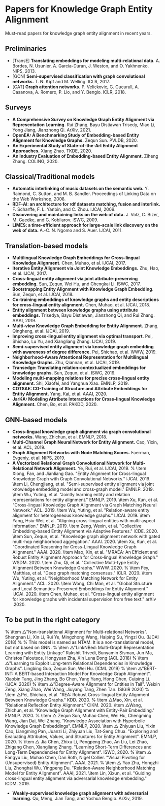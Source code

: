 # Papers for Knowledge Graph Entity Alignment
Must-read papers for knowledge graph entity alignment in recent years.

## Preliminaries

* [TransE] **Translating embeddings for modeling multi-relational data.** A. Bordes, N. Usunier, A. Garcia-Duran, J. Weston, and O. Yakhnenko. NIPS, 2013.
* [GCN] **Semi-supervised classification with graph convolutional networks.** T. N. Kipf and M. Welling. ICLR, 2017.
* [GAT] **Graph attention networks.** P. Velickovic, G. Cucurull, A. Casanova, A. Romero, P. Lio, and Y. Bengio. ICLR, 2018.

## Surveys

* **A Comprehensive Survey on Knowledge Graph Entity Alignment via Representation Learning.** Rui Zhang, Bayu Distiawan Trisedy, Miao Li, Yong Jiang, Jianzhong Qi. ArXiv, 2021.
* **OpenEA: A Benchmarking Study of Embedding-based Entity Alignment for Knowledge Graphs.** Zequn Sun. PVLDB, 2020.
* **An Experimental Study of State-of-the-Art Entity Alignment Approaches.** Xiang Zhao. TKDE, 2020.
* **An Industry Evaluation of Embedding-based Entity Alignment.** Ziheng Zhang. COLING, 2020.

## Classical/Traditional models

* **Automatic interlinking of music datasets on the semantic web.** Y. Raimond, C. Sutton, and M. B. Sandler. Proceedings of Linking Data on the Web Workshop, 2008.
* **RDF-AI: an architecture for rdf datasets matching, fusion and interlink.** F. Scharffe, F. L. Yanbin, and C. Zhou. IJCAI, 2009.
* **Discovering and maintaining links on the web of data.** J. Volz, C. Bizer, M. Gaedke, and G. Kobilarov. ISWC, 2009.
* **LIMES: a time-efficient approach for large-scale link discovery on the web of data.** A.-C. N. Ngomo and S. Auer. IJCAI, 2011.

## Translation-based models

* **Multilingual Knowledge Graph Embeddings for Cross-lingual Knowledge Alignment.** Chen, Muhao, et al. IJCAI, 2017.
* **Iterative Entity Alignment via Joint Knowledge Embeddings.** Zhu, Hao, et al. IJCAI, 2017.
* **Cross-lingual entity alignment via joint attribute-preserving embedding.** Sun, Zequn, Wei Hu, and Chengkai Li. ISWC, 2017.
* **Bootstrapping Entity Alignment with Knowledge Graph Embedding.** Sun, Zequn, et al. IJCAI, 2018.
* **Co-training embeddings of knowledge graphs and entity descriptions for cross-lingual entity alignment.** Chen, Muhao, et al. IJCAI, 2018.
* **Entity alignment between knowledge graphs using attribute embeddings.** Trisedya, Bayu Distiawan, Jianzhong Qi, and Rui Zhang. AAAI, 2019.
* **Multi-view Knowledge Graph Embedding for Entity Alignment.** Zhang, Qingheng, et al. IJCAI, 2019.
* **Improving cross-lingual entity alignment via optimal transport.** Pei, Shichao, Lu Yu, and Xiangliang Zhang. IJCAI, 2019.
* **Semi-supervised entity alignment via knowledge graph embedding with awareness of degree difference.** Pei, Shichao, et al. WWW, 2019.
* **Neighborhood-Aware Attentional Representation for Multilingual Knowledge Graphs.** Zhu, Qiannan, et al. IJCAI, 2019.
* **Transedge: Translating relation-contextualized embeddings for knowledge graphs.** Sun, Zequn, et al. ISWC, 2019.
* **Modeling multi-mapping relations for precise cross-lingual entity alignment.** Shi, Xiaofei, and Yanghua Xiao. EMNLP, 2019.
* **COTSAE: CO-Training of Structure and Attribute Embeddings for Entity Alignment.** Yang, Kai, et al. AAAI, 2020.
* **JarKA: Modeling Attribute Interactions for Cross-lingual Knowledge Alignment.** Chen, Bo, et al. PAKDD, 2020.
      
## GNN-based models

* **Cross-lingual knowledge graph alignment via graph convolutional networks.** Wang, Zhichun, et al. EMNLP, 2018.
* **Multi-Channel Graph Neural Network for Entity Alignment.** Cao, Yixin, et al. ACL, 2019.
* **Graph Alignment Networks with Node Matching Scores.** Faerman, Evgeniy, et al. NIPS, 2019.
* **A Vectorized Relational Graph Convolutional Network for Multi-Relational Network Alignment.** Ye, Rui, et al. IJCAI, 2019.
		  %  \item Xiong, Fan, and Jianliang Gao. "Entity Alignment for Cross-lingual Knowledge Graph with Graph Convolutional Networks." IJCAI. 2019.
		    \item Li, Chengjiang, et al. "Semi-supervised entity alignment via joint knowledge embedding model and cross-graph model." EMNLP. 2019.
		    \item Wu, Yuting, et al. "Jointly learning entity and relation representations for entity alignment." EMNLP. 2019.
		    \item Xu, Kun, et al. "Cross-lingual Knowledge Graph Alignment via Graph Matching Neural Network." ACL. 2019.
	    	\item Wu, Yuting, et al. "Relation-aware entity alignment for heterogeneous knowledge graphs." IJCAI. 2019.
		    \item Yang, Hsiu-Wei, et al. "Aligning cross-lingual entities with multi-aspect information." EMNLP. 2019.
		    \item Zeng, Wexin, et al. "Collective Embedding-based Entity Alignment via Adaptive Features." ICDE. 2020.
		    \item Sun, Zequn, et al. "Knowledge graph alignment network with gated multi-hop neighborhood aggregation." AAAI. 2020.
		    \item Xu, Kun, et al. "Coordinated Reasoning for Cross-Lingual Knowledge Graph Alignment." AAAI. 2020.
		    \item Mao, Xin, et al. "MRAEA: An Efficient and Robust Entity Alignment Approach for Cross-lingual Knowledge Graph." WSDM. 2020.
		    \item Zhu, Qi, et al. "Collective Multi-type Entity Alignment Between Knowledge Graphs." WWW. 2020.
		  %  \item Fey, Matthias, et al. "Deep graph matching consensus." ICLR. 2020.
		    \item Wu, Yuting, et al. "Neighborhood Matching Network for Entity Alignment." ACL. 2020.
		    \item Wong, Chi Man, et al. "Global Structure and Local Semantics-Preserved Embeddings for Entity Alignment." IJCAI. 2020.
		    \item Chen, Muhao, et al. "Cross-lingual entity alignment for knowledge graphs with incidental supervision from free text." arXiv .2020.

## To be put in the right category

% \item $\bigtriangleup$"Non-translational Alignment for Multi-relational Networks". Shengnan Li, Xin Li, Rui Ye, Mingzhong Wang, Haiping Su, Yingzi Ou. (IJCAI 2018)
        % % This model is named as NTAM. It is a non-translational model, but not based on GNN.
        % \item $\bigtriangleup$"LinkNBed: Multi-Graph Representation Learning with Entity Linkage" Rakshit Trivedi, Bunyamin Sisman, Jun Ma, Christos Faloutsos, Hongyuan Zha, Xin Luna Dong (ACL 2018)
        % \item $\bigtriangleup$"Learning to Exploit Long-term Relational Dependencies in Knowledge Graphs". Lingbing Guo, Zequn Sun, Wei Hu. (ICML 2019)
        % \item $\bigtriangleup$"BERT-INT: A BERT-based Interaction Model For Knowledge Graph Alignment". Xiaobin Tang, Jing Zhang, Bo Chen, Yang Yang, Hong Chen, Cuiping Li. (IJCAI 2020)
        % \item $\bigtriangleup$"Degree-Aware Alignment for Entities in Tail". Weixin Zeng, Xiang Zhao, Wei Wang, Jiuyang Tang, Zhen Tan. (SIGIR 2020)
        % \item $\bigtriangleup$Pei, Shichao, et al. "REA: Robust Cross-lingual Entity Alignment Between Knowledge Graphs." KDD. 2020.
% 		\item $\bigtriangleup$Mao, Xin, et al. "Relational Reflection Entity Alignment." CIKM. 2020.
		\item $\bigtriangleup$Wang, Zhichun, et al. "Knowledge Graph Alignment with Entity-Pair Embedding." EMNLP. 2020.
% 		\item $\bigtriangleup$ Zequn Sun, Muhao Chen, Wei Hu, Chengming Wang, Jian Dai, Wei Zhang. "Knowledge Association with Hyperbolic Knowledge Graph Embeddings". EMNLP, 2020.
		\item $\bigtriangleup$ Zhiyuan Liu, Yixin Cao, Liangming Pan, Juanzi Li, Zhiyuan Liu, Tat-Seng Chua. "Exploring and Evaluating Attributes, Values, and Structures for Entity Alignment". EMNLP, 2020.
% 		\item $\bigtriangleup$ Jia Chen, Zhixu Li, Pengpeng Zhao, An Liu, Lei Zhao, Zhigang Chen, Xiangliang Zhang. "Learning Short-Term Differences and Long-Term Dependencies for Entity Alignment". ISWC, 2020.
% 		\item $\bigtriangleup$ Fangyu Liu, Muhao Chen, Dan Roth, Nigel Collier. "Visual Pivoting for (Unsupervised) Entity Alignment". AAAI, 2021.
% 		\item $\bigtriangleup$ Yao Zhu, Hongzhi Liu, Zhonghai Wu, Yingpeng Du. "Relation-Aware Neighborhood Matching Model for Entity Alignment". AAAI, 2021.
\item Lin, Xixun, et al. "Guiding cross-lingual entity alignment via adversarial knowledge embedding." ICDM. 2019.
* **Weakly-supervised knowledge graph alignment with adversarial learning.** Qu, Meng, Jian Tang, and Yoshua Bengio. ArXiv, 2019.
